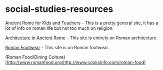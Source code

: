 # social-studies-resources


[Ancient Rome for Kids and Teachers](http://www.rome.mrdonn.org) - This is a pretty general site, it has a lot of info on roman life but not too much on religion.

[Architecture in Ancient Rome](http://www.crystalinks.com/romearchitecture.html) - This site is entirely on Roman architecture.

[Roman Footwear](http://ancienthistory.about.com/od/clothing/qt/010511-Roman-Sandals-And-Other-Footwear.htm) - This site is on Roman footwear.

(Roman Food/Dining Culture)[http://www.romanfood.org/http://www.cooksinfo.com/roman-food]

